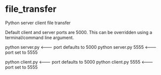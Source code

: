 # file_transfer
Python server client file transfer

Default client and server ports are 5000.
This can be overridden using a terminal/command line argument.

python server.py		    <--- port defaults to 5000
python server.py 5555		<--- port set to 5555

python client.py		    <--- port defaults to 5000
python client.py 5555		<--- port set to 5555
